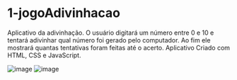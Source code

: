 # 1-jogoAdivinhacao
 
Aplicativo da adivinhação. O usuário digitará um número entre 0 e 10 e tentará adivinhar qual número foi gerado pelo computador. Ao fim ele mostrará quantas tentativas foram feitas até o acerto. Aplicativo Criado com HTML, CSS e JavaScript.

![image](https://github.com/mviniciussb/Jogo-da-adivinhacao/assets/108037526/c025341b-bec6-4529-bb6e-e003c3c64ee0)
![image](https://github.com/mviniciussb/Jogo-da-adivinhacao/assets/108037526/61f5894f-7807-44e9-8edc-d89cb238f95c)
